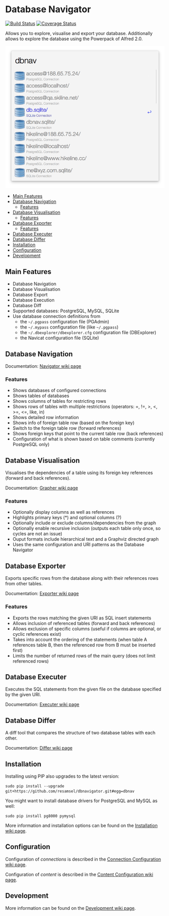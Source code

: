 # Database Navigator

[![Build Status](https://api.travis-ci.org/resamsel/dbnavigator.svg)](https://travis-ci.org/resamsel/dbnavigator)
[![Coverage Status](https://coveralls.io/repos/resamsel/dbnavigator/badge.svg?branch=master&service=github)](https://coveralls.io/github/resamsel/dbnavigator?branch=master)

Allows you to explore, visualise and export your database. Additionally allows to explore the database using the Powerpack of Alfred 2.0.

![Alfred Database Navigator Sample](resources/images/dbnav-example.png "Alfred Database Navigator Sample")

- [Main Features](#main-features)
- [Database Navigation](#database-navigation)
	- [Features](#features)
- [Database Visualisation](#database-visualisation)
	- [Features](#features-1)
- [Database Exporter](#database-exporter)
	- [Features](#features-2)
- [Database Executer](#database-executer)
- [Database Differ](#database-differ)
- [Installation](#installation)
- [Configuration](#configuration)
- [Development](#development)

## Main Features
* Database Navigation
* Database Visualisation
* Database Export
* Database Execution
* Database Diff
* Supported databases: PostgreSQL, MySQL, SQLite
* Use database connection definitions from
  * the `~/.pgpass` configuration file (PGAdmin)
  * the `~/.mypass` configuration file (like `~/.pgpass`)
  * the `~/.dbexplorer/dbexplorer.cfg` configuration file (DBExplorer)
  * the Navicat configuration file (SQLite)

## Database Navigation

Documentation: [Navigator wiki page](https://github.com/resamsel/dbnavigator/wiki/Navigator)

### Features

* Shows databases of configured connections
* Shows tables of databases
* Shows columns of tables for restricting rows
* Shows rows of tables with multiple restrictions (operators: =, !=, >, <, >=, <=, like, in)
* Shows detailed row information
* Shows info of foreign table row (based on the foreign key)
* Switch to the foreign table row (forward references)
* Shows foreign keys that point to the current table row (back references)
* Configuration of what is shown based on table comments (currently PostgreSQL only)

## Database Visualisation

Visualises the dependencies of a table using its foreign key references (forward and back references).

Documentation: [Grapher wiki page](https://github.com/resamsel/dbnavigator/wiki/Grapher)

### Features
* Optionally display columns as well as references
* Highlights primary keys (*) and optional columns (?)
* Optionally include or exclude columns/dependencies from the graph
* Optionally enable recursive inclusion (outputs each table only once, so cycles are not an issue)
* Ouput formats include hierarchical text and a Graphviz directed graph
* Uses the same configuration and URI patterns as the Database Navigator

## Database Exporter

Exports specific rows from the database along with their references rows from other tables.

Documentation: [Exporter wiki page](https://github.com/resamsel/dbnavigator/wiki/Exporter)

### Features
* Exports the rows matching the given URI as SQL insert statements
* Allows inclusion of referenced tables (forward and back references)
* Allows exclusion of specific columns (useful if columns are optional, or cyclic references exist)
* Takes into account the ordering of the statements (when table A references table B, then the referenced row from B must be inserted first)
* Limits the number of returned rows of the main query (does not limit referenced rows)

## Database Executer

Executes the SQL statements from the given file on the database specified by the given URI.

Documentation: [Executer wiki page](https://github.com/resamsel/dbnavigator/wiki/Executer)

## Database Differ

A diff tool that compares the structure of two database tables with each other.

Documentation: [Differ wiki page](https://github.com/resamsel/dbnavigator/wiki/Differ)

## Installation

Installing using PIP also upgrades to the latest version:

```
sudo pip install --upgrade git+https://github.com/resamsel/dbnavigator.git#egg=dbnav
```

You might want to install database drivers for PostgreSQL and MySQL as well:

```
sudo pip install pg8000 pymysql
```

More information and installation options can be found on the [Installation wiki page](https://github.com/resamsel/dbnavigator/wiki/Installation).

## Configuration

Configuration of *connections* is described in the [Connection Configuration wiki page](https://github.com/resamsel/dbnavigator/wiki/Connection-Configuration).

Configuration of *content* is described in the [Content Configuration wiki page](https://github.com/resamsel/dbnavigator/wiki/Content-Configuration).

## Development

More information can be found on the [Development wiki page](https://github.com/resamsel/dbnavigator/wiki/Development).

